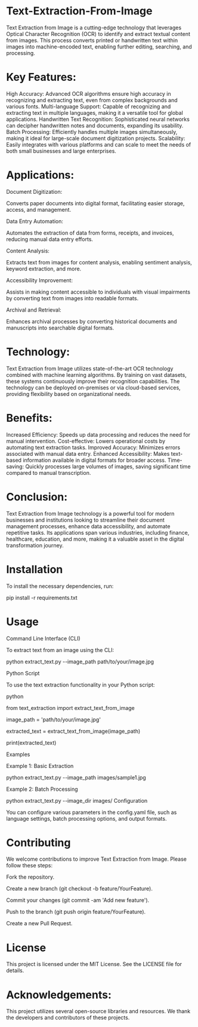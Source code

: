 # Text-Extraction-From-Image
 Text Extraction from Image is a cutting-edge technology that leverages Optical Character Recognition (OCR) to identify and extract textual content from images. This process converts printed or handwritten text within images into machine-encoded text, enabling further editing, searching, and processing.


# Key Features:

High Accuracy: Advanced OCR algorithms ensure high accuracy in recognizing and extracting text, even from complex backgrounds and various fonts.
Multi-language Support: Capable of recognizing and extracting text in multiple languages, making it a versatile tool for global applications.
Handwritten Text Recognition: Sophisticated neural networks can decipher handwritten notes and documents, expanding its usability.
Batch Processing: Efficiently handles multiple images simultaneously, making it ideal for large-scale document digitization projects.
Scalability: Easily integrates with various platforms and can scale to meet the needs of both small businesses and large enterprises.


# Applications:

Document Digitization: 

Converts paper documents into digital format, facilitating easier storage, access, and management.

Data Entry Automation: 

Automates the extraction of data from forms, receipts, and invoices, reducing manual data entry efforts.

Content Analysis: 

Extracts text from images for content analysis, enabling sentiment analysis, keyword extraction, and more.

Accessibility Improvement: 

Assists in making content accessible to individuals with visual impairments by converting text from images into readable formats.

Archival and Retrieval: 

Enhances archival processes by converting historical documents and manuscripts into searchable digital formats.


# Technology:

Text Extraction from Image utilizes state-of-the-art OCR technology combined with machine learning algorithms. By training on vast datasets, these systems continuously improve their recognition capabilities. The technology can be deployed on-premises or via cloud-based services, providing flexibility based on organizational needs.

# Benefits:

Increased Efficiency: Speeds up data processing and reduces the need for manual intervention.
Cost-effective: Lowers operational costs by automating text extraction tasks.
Improved Accuracy: Minimizes errors associated with manual data entry.
Enhanced Accessibility: Makes text-based information available in digital formats for broader access.
Time-saving: Quickly processes large volumes of images, saving significant time compared to manual transcription.


# Conclusion:

Text Extraction from Image technology is a powerful tool for modern businesses and institutions looking to streamline their document management processes, enhance data accessibility, and automate repetitive tasks. Its applications span various industries, including finance, healthcare, education, and more, making it a valuable asset in the digital transformation journey.

# Installation

To install the necessary dependencies, run:


pip install -r requirements.txt

# Usage

Command Line Interface (CLI)

To extract text from an image using the CLI:

python extract_text.py --image_path path/to/your/image.jpg

Python Script

To use the text extraction functionality in your Python script:

python

from text_extraction import extract_text_from_image

image_path = 'path/to/your/image.jpg'

extracted_text = extract_text_from_image(image_path)

print(extracted_text)

Examples

Example 1: Basic Extraction

python extract_text.py --image_path images/sample1.jpg

Example 2: Batch Processing

python extract_text.py --image_dir images/
Configuration

You can configure various parameters in the config.yaml file, such as language settings, batch processing options, and output formats.

# Contributing

We welcome contributions to improve Text Extraction from Image. Please follow these steps:

Fork the repository.

Create a new branch (git checkout -b feature/YourFeature).

Commit your changes (git commit -am 'Add new feature').

Push to the branch (git push origin feature/YourFeature).

Create a new Pull Request.

# License

This project is licensed under the MIT License. See the LICENSE file for details.

# Acknowledgements:

This project utilizes several open-source libraries and resources. We thank the developers and contributors of these projects.
